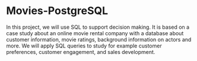 # Movies-PostgreSQL

In this project, we will use SQL to support decision making. It is based on a case study about an online movie rental company with a database about customer information, movie ratings, background information on actors and more. We will apply SQL queries to study for example customer preferences, customer engagement, and sales development.
